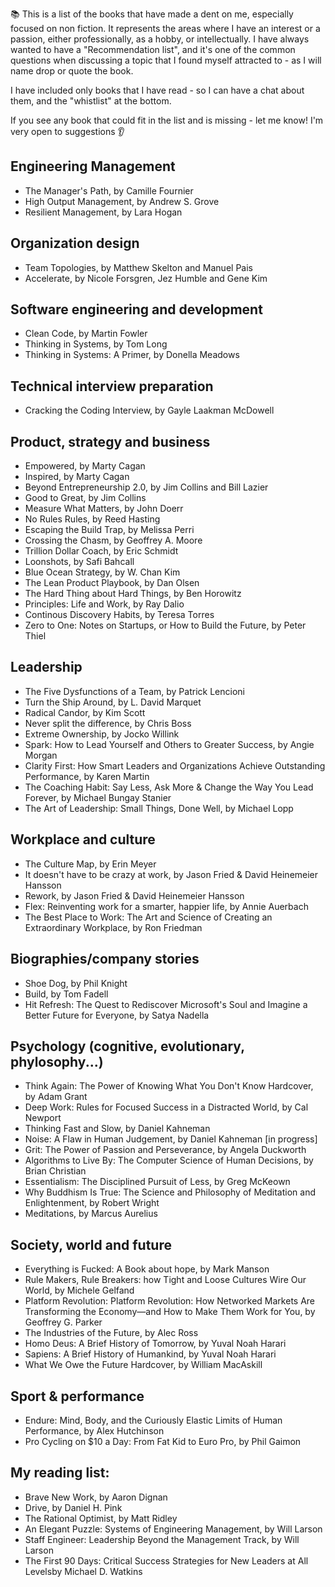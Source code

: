 📚 This is a list of the books that have made a dent on me, especially focused on non fiction. It represents the areas where I have an interest or a passion, either professionally, as a hobby, or intellectually.
I have always wanted to have a "Recommendation list", and it's one of the common questions when discussing a topic that I found myself attracted to - as I will name drop or quote the book.

I have included only books that I have read - so I can have a chat about them, and the "whistlist" at the bottom.

If you see any book that could fit in the list and is missing - let me know! I'm very open to suggestions 👂

## Engineering Management

- The Manager's Path, by Camille Fournier
- High Output Management, by Andrew S. Grove
- Resilient Management, by Lara Hogan

## Organization design

- Team Topologies, by Matthew Skelton and Manuel Pais
- Accelerate, by Nicole Forsgren, Jez Humble and Gene Kim

## Software engineering and development

- Clean Code, by Martin Fowler
- Thinking in Systems, by Tom Long
- Thinking in Systems: A Primer, by Donella Meadows

## Technical interview preparation

- Cracking the Coding Interview, by Gayle Laakman McDowell

## Product, strategy and business

- Empowered, by Marty Cagan
- Inspired, by Marty Cagan
- Beyond Entrepreneurship 2.0, by Jim Collins and Bill Lazier
- Good to Great, by Jim Collins
- Measure What Matters, by John Doerr
- No Rules Rules, by Reed Hasting
- Escaping the Build Trap, by Melissa Perri
- Crossing the Chasm, by Geoffrey A. Moore
- Trillion Dollar Coach, by Eric Schmidt
- Loonshots, by Safi Bahcall
- Blue Ocean Strategy, by W. Chan Kim
- The Lean Product Playbook, by Dan Olsen
- The Hard Thing about Hard Things, by Ben Horowitz
- Principles: Life and Work, by Ray Dalio
- Continous Discovery Habits, by Teresa Torres
- Zero to One: Notes on Startups, or How to Build the Future, by Peter Thiel

## Leadership

- The Five Dysfunctions of a Team, by Patrick Lencioni
- Turn the Ship Around, by L. David Marquet
- Radical Candor, by Kim Scott
- Never split the difference, by Chris Boss
- Extreme Ownership, by Jocko Willink
- Spark: How to Lead Yourself and Others to Greater Success, by Angie Morgan
- Clarity First: How Smart Leaders and Organizations Achieve Outstanding Performance, by Karen Martin
- The Coaching Habit: Say Less, Ask More & Change the Way You Lead Forever, by Michael Bungay Stanier
- The Art of Leadership: Small Things, Done Well, by Michael Lopp

## Workplace and culture

- The Culture Map, by Erin Meyer
- It doesn't have to be crazy at work, by Jason Fried & David Heinemeier Hansson
- Rework, by Jason Fried & David Heinemeier Hansson
- Flex: Reinventing work for a smarter, happier life, by Annie Auerbach
- The Best Place to Work: The Art and Science of Creating an Extraordinary Workplace, by Ron Friedman

## Biographies/company stories

- Shoe Dog, by Phil Knight
- Build, by Tom Fadell 
- Hit Refresh: The Quest to Rediscover Microsoft's Soul and Imagine a Better Future for Everyone, by Satya Nadella

## Psychology (cognitive, evolutionary, phylosophy...)

- Think Again: The Power of Knowing What You Don't Know Hardcover, by Adam Grant
- Deep Work: Rules for Focused Success in a Distracted World, by Cal Newport
- Thinking Fast and Slow, by Daniel Kahneman
- Noise: A Flaw in Human Judgement, by Daniel Kahneman [in progress]
- Grit: The Power of Passion and Perseverance, by Angela Duckworth
- Algorithms to Live By: The Computer Science of Human Decisions, by Brian Christian
- Essentialism: The Disciplined Pursuit of Less, by Greg McKeown
- Why Buddhism Is True: The Science and Philosophy of Meditation and Enlightenment, by Robert Wright
- Meditations, by Marcus Aurelius

## Society, world and future

- Everything is Fucked: A Book about hope, by Mark Manson
- Rule Makers, Rule Breakers: how Tight and Loose Cultures Wire Our World, by Michele Gelfand
- Platform Revolution: Platform Revolution: How Networked Markets Are Transforming the Economy―and How to Make Them Work for You, by Geoffrey G. Parker
- The Industries of the Future, by Alec Ross
- Homo Deus: A Brief History of Tomorrow, by Yuval Noah Harari
- Sapiens: A Brief History of Humankind, by Yuval Noah Harari
- What We Owe the Future Hardcover, by William MacAskill

## Sport & performance

- Endure: Mind, Body, and the Curiously Elastic Limits of Human Performance, by Alex Hutchinson
- Pro Cycling on $10 a Day: From Fat Kid to Euro Pro, by Phil Gaimon

## My reading list:

- Brave New Work, by Aaron Dignan
- Drive, by Daniel H. Pink
- The Rational Optimist, by Matt Ridley
- An Elegant Puzzle: Systems of Engineering Management, by Will Larson
- Staff Engineer: Leadership Beyond the Management Track, by Will Larson
- The First 90 Days: Critical Success Strategies for New Leaders at All Levelsby Michael D. Watkins 
